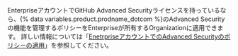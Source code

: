 EnterpriseアカウントでGitHub Advanced Securityライセンスを持っているなら、{% data variables.product.prodname_dotcom %}のAdvanced Securityの機能を管理するポリシーをEnterpriseが所有するOrganizationに適用できます。 詳しい情報については「[EnetrpriseアカウントでのAdvanced Securityのポリシーの適用](/enterprise-cloud@latest/admin/policies/enforcing-policies-for-your-enterprise/enforcing-policies-for-advanced-security-in-your-enterprise)」を参照してください。
